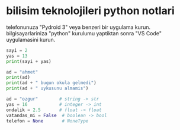 # bilisim teknolojileri python notlari 

telefonunuza "Pydroid 3" veya benzeri bir uygulama kurun.
bilgisayarlariniza "python" kurulumu yaptiktan sonra "VS Code" uygulamasini kurun.

```python
sayi = 2
yas = 13 
print(sayi + yas) 
```

```python
ad = "ahmet"
print(ad)
print(ad + " bugun okula gelmedi")
print(ad + " uykusunu almamis")
```

```python
ad = "ozgur"        # string -> str
yas = 16            # integer -> int
ondalik = 2.5       # float -> float
vatandas_mi = False  # boolean -> bool
telefon = None       # NoneType
```
